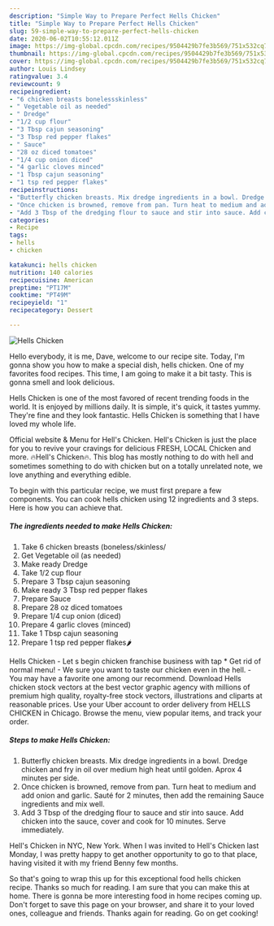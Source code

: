 ```yaml
---
description: "Simple Way to Prepare Perfect Hells Chicken"
title: "Simple Way to Prepare Perfect Hells Chicken"
slug: 59-simple-way-to-prepare-perfect-hells-chicken
date: 2020-06-02T10:55:12.011Z
image: https://img-global.cpcdn.com/recipes/9504429b7fe3b569/751x532cq70/hells-chicken-recipe-main-photo.jpg
thumbnail: https://img-global.cpcdn.com/recipes/9504429b7fe3b569/751x532cq70/hells-chicken-recipe-main-photo.jpg
cover: https://img-global.cpcdn.com/recipes/9504429b7fe3b569/751x532cq70/hells-chicken-recipe-main-photo.jpg
author: Louis Lindsey
ratingvalue: 3.4
reviewcount: 9
recipeingredient:
- "6 chicken breasts bonelessskinless"
- " Vegetable oil as needed"
- " Dredge"
- "1/2 cup flour"
- "3 Tbsp cajun seasoning"
- "3 Tbsp red pepper flakes"
- " Sauce"
- "28 oz diced tomatoes"
- "1/4 cup onion diced"
- "4 garlic cloves minced"
- "1 Tbsp cajun seasoning"
- "1 tsp red pepper flakes"
recipeinstructions:
- "Butterfly chicken breasts. Mix dredge ingredients in a bowl. Dredge chicken and fry in oil over medium high heat until golden. Aprox 4 minutes per side."
- "Once chicken is browned, remove from pan. Turn heat to medium and add onion and garlic. Sauté for 2 minutes, then add the remaining Sauce ingredients and mix well."
- "Add 3 Tbsp of the dredging flour to sauce and stir into sauce. Add chicken into the sauce, cover and cook for 10 minutes. Serve immediately."
categories:
- Recipe
tags:
- hells
- chicken

katakunci: hells chicken 
nutrition: 140 calories
recipecuisine: American
preptime: "PT17M"
cooktime: "PT49M"
recipeyield: "1"
recipecategory: Dessert

---
```



![Hells Chicken](https://img-global.cpcdn.com/recipes/9504429b7fe3b569/751x532cq70/hells-chicken-recipe-main-photo.jpg)

Hello everybody, it is me, Dave, welcome to our recipe site. Today, I'm gonna show you how to make a special dish, hells chicken. One of my favorites food recipes. This time, I am going to make it a bit tasty. This is gonna smell and look delicious.

Hells Chicken is one of the most favored of recent trending foods in the world. It is enjoyed by millions daily. It is simple, it's quick, it tastes yummy. They're fine and they look fantastic. Hells Chicken is something that I have loved my whole life.

Official website &amp; Menu for Hell&#39;s Chicken. Hell&#39;s Chicken is just the place for you to revive your cravings for delicious FRESH, LOCAL Chicken and more. 🔥Hell&#39;s Chicken🔥. This blog has mostly nothing to do with hell and sometimes something to do with chicken but on a totally unrelated note, we love anything and everything edible.


To begin with this particular recipe, we must first prepare a few components. You can cook hells chicken using 12 ingredients and 3 steps. Here is how you can achieve that.

<!--inarticleads1-->

##### The ingredients needed to make Hells Chicken:

1. Take 6 chicken breasts (boneless/skinless/
1. Get  Vegetable oil (as needed)
1. Make ready  Dredge
1. Take 1/2 cup flour
1. Prepare 3 Tbsp cajun seasoning
1. Make ready 3 Tbsp red pepper flakes
1. Prepare  Sauce
1. Prepare 28 oz diced tomatoes
1. Prepare 1/4 cup onion (diced)
1. Prepare 4 garlic cloves (minced)
1. Take 1 Tbsp cajun seasoning
1. Prepare 1 tsp red pepper flakes🌶


Hells Chicken - Let s begin chicken franchise business with tap * Get rid of normal menu! - We sure you want to taste our chicken even in the hell. - You may have a favorite one among our recommend. Download Hells chicken stock vectors at the best vector graphic agency with millions of premium high quality, royalty-free stock vectors, illustrations and cliparts at reasonable prices. Use your Uber account to order delivery from HELLS CHICKEN in Chicago. Browse the menu, view popular items, and track your order. 

<!--inarticleads2-->

##### Steps to make Hells Chicken:

1. Butterfly chicken breasts. Mix dredge ingredients in a bowl. Dredge chicken and fry in oil over medium high heat until golden. Aprox 4 minutes per side.
1. Once chicken is browned, remove from pan. Turn heat to medium and add onion and garlic. Sauté for 2 minutes, then add the remaining Sauce ingredients and mix well.
1. Add 3 Tbsp of the dredging flour to sauce and stir into sauce. Add chicken into the sauce, cover and cook for 10 minutes. Serve immediately.


Hell&#39;s Chicken in NYC, New York. When I was invited to Hell&#39;s Chicken last Monday, I was pretty happy to get another opportunity to go to that place, having visited it with my friend Benny few months. 

So that's going to wrap this up for this exceptional food hells chicken recipe. Thanks so much for reading. I am sure that you can make this at home. There is gonna be more interesting food in home recipes coming up. Don't forget to save this page on your browser, and share it to your loved ones, colleague and friends. Thanks again for reading. Go on get cooking!
